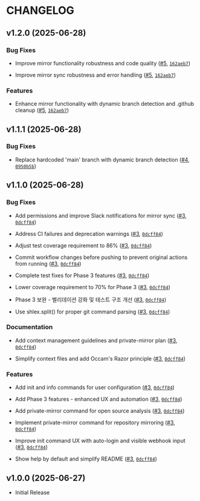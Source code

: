 # CHANGELOG

<!-- version list -->

## v1.2.0 (2025-06-28)

### Bug Fixes

- Improve mirror functionality robustness and code quality
  ([#5](https://github.com/cagojeiger/cli-git/pull/5),
  [`162aeb7`](https://github.com/cagojeiger/cli-git/commit/162aeb72e36f54356d5ffa876f6148b433336951))

- Improve mirror sync robustness and error handling
  ([#5](https://github.com/cagojeiger/cli-git/pull/5),
  [`162aeb7`](https://github.com/cagojeiger/cli-git/commit/162aeb72e36f54356d5ffa876f6148b433336951))

### Features

- Enhance mirror functionality with dynamic branch detection and .github cleanup
  ([#5](https://github.com/cagojeiger/cli-git/pull/5),
  [`162aeb7`](https://github.com/cagojeiger/cli-git/commit/162aeb72e36f54356d5ffa876f6148b433336951))


## v1.1.1 (2025-06-28)

### Bug Fixes

- Replace hardcoded 'main' branch with dynamic branch detection
  ([#4](https://github.com/cagojeiger/cli-git/pull/4),
  [`0950b5b`](https://github.com/cagojeiger/cli-git/commit/0950b5b397e8cdc87394066612d614d6a1b34916))


## v1.1.0 (2025-06-28)

### Bug Fixes

- Add permissions and improve Slack notifications for mirror sync
  ([#3](https://github.com/cagojeiger/cli-git/pull/3),
  [`0dcff84`](https://github.com/cagojeiger/cli-git/commit/0dcff84005786dfe7315650078dedde7d548601f))

- Address CI failures and deprecation warnings ([#3](https://github.com/cagojeiger/cli-git/pull/3),
  [`0dcff84`](https://github.com/cagojeiger/cli-git/commit/0dcff84005786dfe7315650078dedde7d548601f))

- Adjust test coverage requirement to 86% ([#3](https://github.com/cagojeiger/cli-git/pull/3),
  [`0dcff84`](https://github.com/cagojeiger/cli-git/commit/0dcff84005786dfe7315650078dedde7d548601f))

- Commit workflow changes before pushing to prevent original actions from running
  ([#3](https://github.com/cagojeiger/cli-git/pull/3),
  [`0dcff84`](https://github.com/cagojeiger/cli-git/commit/0dcff84005786dfe7315650078dedde7d548601f))

- Complete test fixes for Phase 3 features ([#3](https://github.com/cagojeiger/cli-git/pull/3),
  [`0dcff84`](https://github.com/cagojeiger/cli-git/commit/0dcff84005786dfe7315650078dedde7d548601f))

- Lower coverage requirement to 70% for Phase 3 ([#3](https://github.com/cagojeiger/cli-git/pull/3),
  [`0dcff84`](https://github.com/cagojeiger/cli-git/commit/0dcff84005786dfe7315650078dedde7d548601f))

- Phase 3 보완 - 벨리데이션 강화 및 테스트 구조 개선 ([#3](https://github.com/cagojeiger/cli-git/pull/3),
  [`0dcff84`](https://github.com/cagojeiger/cli-git/commit/0dcff84005786dfe7315650078dedde7d548601f))

- Use shlex.split() for proper git command parsing
  ([#3](https://github.com/cagojeiger/cli-git/pull/3),
  [`0dcff84`](https://github.com/cagojeiger/cli-git/commit/0dcff84005786dfe7315650078dedde7d548601f))

### Documentation

- Add context management guidelines and private-mirror plan
  ([#3](https://github.com/cagojeiger/cli-git/pull/3),
  [`0dcff84`](https://github.com/cagojeiger/cli-git/commit/0dcff84005786dfe7315650078dedde7d548601f))

- Simplify context files and add Occam's Razor principle
  ([#3](https://github.com/cagojeiger/cli-git/pull/3),
  [`0dcff84`](https://github.com/cagojeiger/cli-git/commit/0dcff84005786dfe7315650078dedde7d548601f))

### Features

- Add init and info commands for user configuration
  ([#3](https://github.com/cagojeiger/cli-git/pull/3),
  [`0dcff84`](https://github.com/cagojeiger/cli-git/commit/0dcff84005786dfe7315650078dedde7d548601f))

- Add Phase 3 features - enhanced UX and automation
  ([#3](https://github.com/cagojeiger/cli-git/pull/3),
  [`0dcff84`](https://github.com/cagojeiger/cli-git/commit/0dcff84005786dfe7315650078dedde7d548601f))

- Add private-mirror command for open source analysis
  ([#3](https://github.com/cagojeiger/cli-git/pull/3),
  [`0dcff84`](https://github.com/cagojeiger/cli-git/commit/0dcff84005786dfe7315650078dedde7d548601f))

- Implement private-mirror command for repository mirroring
  ([#3](https://github.com/cagojeiger/cli-git/pull/3),
  [`0dcff84`](https://github.com/cagojeiger/cli-git/commit/0dcff84005786dfe7315650078dedde7d548601f))

- Improve init command UX with auto-login and visible webhook input
  ([#3](https://github.com/cagojeiger/cli-git/pull/3),
  [`0dcff84`](https://github.com/cagojeiger/cli-git/commit/0dcff84005786dfe7315650078dedde7d548601f))

- Show help by default and simplify README ([#3](https://github.com/cagojeiger/cli-git/pull/3),
  [`0dcff84`](https://github.com/cagojeiger/cli-git/commit/0dcff84005786dfe7315650078dedde7d548601f))


## v1.0.0 (2025-06-27)

- Initial Release
